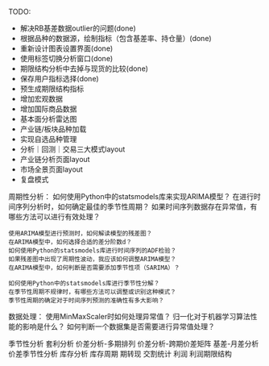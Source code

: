 TODO:
- 解决RB基差数据outlier的问题(done)
- 根据品种的数据源，绘制指标（包含基差率、持仓量）(done)
- 重新设计图表设置界面(done)
- 使用标签切换分析窗口(done)
- 期限结构分析中去掉与现货的比较(done)
- 保存用户指标选择(done)
- 预生成期限结构指标
- 增加宏观数据
- 增加国际商品数据
- 基本面分析雷达图
- 产业链/板块品种加载
- 实现自选品种管理
- 分析｜回测｜交易三大模式layout
- 产业链分析页面layout
- 市场全景页面layout
- 复盘模式

周期性分析：
    如何使用Python中的statsmodels库来实现ARIMA模型？
    在进行时间序列分析时，如何确定最佳的季节性周期？
    如果时间序列数据存在异常值，有哪些方法可以进行有效处理？

    使用ARIMA模型进行预测时，如何解读模型的残差图？
    在ARIMA模型中，如何选择合适的差分阶数d？
    如何使用Python的statsmodels库进行时间序列的ADF检验？
    如果残差图中出现了周期性波动，我应该如何调整ARIMA模型？
    在ARIMA模型中，如何判断是否需要添加季节性项（SARIMA）？

    如何使用Python中的statsmodels库进行季节性分解？
    在季节性周期不规律时，有哪些方法可以调整或识别这种模式？
    季节性周期的确定对于时间序列预测的准确性有多大影响？

数据处理：
    使用MinMaxScaler时如何处理异常值？
    归一化对于机器学习算法性能的影响是什么？
    如何判断一个数据集是否需要进行异常值处理？

季节性分析
套利分析
    价差分析-多期排列
    价差分析-跨期价差矩阵
    基差-月差分析
    价差季节性分析
库存分析
    库存周期
    期转现
    交割统计
利润
    利润期限结构